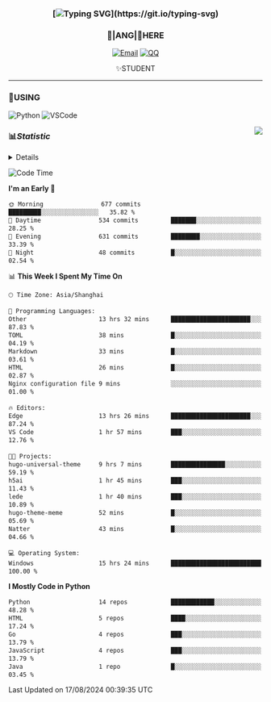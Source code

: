 <div align="center">


### [![Typing SVG](https://readme-typing-svg.herokuapp.com?size=25&duration=2500&color=8C43EA&vCenter=true&width=200&height=40&lines=%F0%9F%8C%B1ANGJustinl%F0%9F%8C%B1+!)](https://git.io/typing-svg)


### 🥛|**ANG**|🥛HERE



[![Email](https://img.shields.io/badge/Email-ANGJustin@163.com-6A5ACD?style=flat-square&logoColor=fff)](mailto:ANGJustinl@163.com)
[![QQ](https://img.shields.io/badge/QQ-77139032-98FB98?style=flat-square&logoColor=fff)](https://qm.qq.com/cgi-bin/qm/qr?k=mcs-cON_aPNfc3hO8-H7lWJHDX-5nKr7&noverify=0)




✨STUDENT 

</div>

---

### 🎨USING

![Python](https://img.shields.io/badge/-Python-blue?style=flat-square&logo=Python&logoColor=fff)
![VSCode](https://img.shields.io/badge/-VSCode-blue?style=flat-square&logo=visualstudiocode&logoColor=fff)


<a href="#">
  <img align="right" src="https://github-readme-stats.vercel.app/api?username=ANGJustinl&count_private=true&show_icons=true&hide_border=true&bg_color=15,f2f7fd,E0EAFC" />
</a>




### 📊*Statistic* 

<details>

<p align="center">
   <img src="github-metrics.svg" alt="typing-svg">
</p>

[![Github activity graph](https://github-readme-activity-graph.angforever.top/graph?username=ANGJustinl&theme=dracula)](https://github.com/ANGJustinl/ANGJustinl)
![image](https://github.com/ANGJustinl/ANGJustinl/assets/96008766/f6c957b8-b907-482a-8804-4c1f944d4b60)
</details>

<!--START_SECTION:waka-->
![Code Time](http://img.shields.io/badge/Code%20Time-245%20hrs%2030%20mins-blue)

**I'm an Early 🐤** 

```text
🌞 Morning                677 commits         █████████░░░░░░░░░░░░░░░░   35.82 % 
🌆 Daytime                534 commits         ███████░░░░░░░░░░░░░░░░░░   28.25 % 
🌃 Evening                631 commits         ████████░░░░░░░░░░░░░░░░░   33.39 % 
🌙 Night                  48 commits          █░░░░░░░░░░░░░░░░░░░░░░░░   02.54 % 
```


📊 **This Week I Spent My Time On** 

```text
🕑︎ Time Zone: Asia/Shanghai

💬 Programming Languages: 
Other                    13 hrs 32 mins      ██████████████████████░░░   87.83 % 
TOML                     38 mins             █░░░░░░░░░░░░░░░░░░░░░░░░   04.19 % 
Markdown                 33 mins             █░░░░░░░░░░░░░░░░░░░░░░░░   03.61 % 
HTML                     26 mins             █░░░░░░░░░░░░░░░░░░░░░░░░   02.87 % 
Nginx configuration file 9 mins              ░░░░░░░░░░░░░░░░░░░░░░░░░   01.00 % 

🔥 Editors: 
Edge                     13 hrs 26 mins      ██████████████████████░░░   87.24 % 
VS Code                  1 hr 57 mins        ███░░░░░░░░░░░░░░░░░░░░░░   12.76 % 

🐱‍💻 Projects: 
hugo-universal-theme     9 hrs 7 mins        ███████████████░░░░░░░░░░   59.19 % 
h5ai                     1 hr 45 mins        ███░░░░░░░░░░░░░░░░░░░░░░   11.43 % 
lede                     1 hr 40 mins        ███░░░░░░░░░░░░░░░░░░░░░░   10.89 % 
hugo-theme-meme          52 mins             █░░░░░░░░░░░░░░░░░░░░░░░░   05.69 % 
Natter                   43 mins             █░░░░░░░░░░░░░░░░░░░░░░░░   04.66 % 

💻 Operating System: 
Windows                  15 hrs 24 mins      █████████████████████████   100.00 % 
```

**I Mostly Code in Python** 

```text
Python                   14 repos            ████████████░░░░░░░░░░░░░   48.28 % 
HTML                     5 repos             ████░░░░░░░░░░░░░░░░░░░░░   17.24 % 
Go                       4 repos             ███░░░░░░░░░░░░░░░░░░░░░░   13.79 % 
JavaScript               4 repos             ███░░░░░░░░░░░░░░░░░░░░░░   13.79 % 
Java                     1 repo              █░░░░░░░░░░░░░░░░░░░░░░░░   03.45 % 
```




 Last Updated on 17/08/2024 00:39:35 UTC
<!--END_SECTION:waka-->

